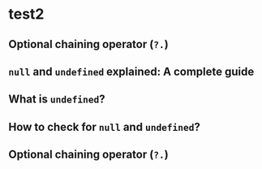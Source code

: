 # test2

## Optional chaining operator (`?.`)

## `null` and `undefined` explained: A complete guide

## What is `undefined`?

## How to check for `null` and `undefined`?

## Optional chaining operator (`?.`)


